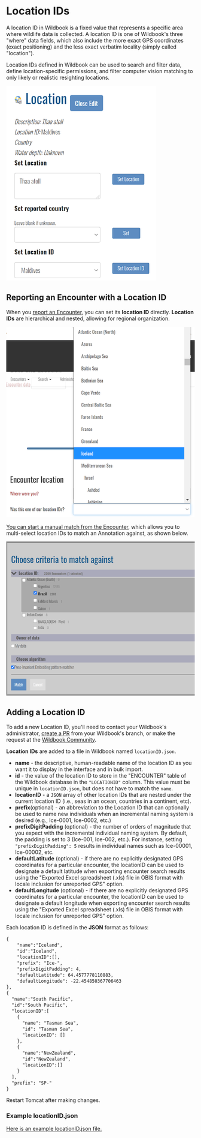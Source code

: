 # Location IDs

A location ID in Wildbook is a fixed value that represents a specific area where wildlife data is collected. A location ID is one of Wildbook's three "where" data fields, which also include the more exact GPS coordinates (exact positioning) and the less exact verbatim locality (simply called "location").

Location IDs defined in Wildbook can be used to search and filter data, define location-specific permissions, and filter computer vision matching to only likely or realistic resighting locations.

![encounter Location ID](../assets/images/wb-encounter-locations.png)

## Reporting an Encounter with a Location ID

When you [report an Encounter](report-encounter.md), you can set its **location ID** directly. **Location IDs** are hierarchical and nested, allowing for regional organization.

![encounter Location ID](../assets/images/wb-submit-locationid.png)

[You can start a manual match from the Encounter](matching-process.md#manually-starting-a-match), which allows you to multi-select location IDs to match an Annotation against, as shown below.

![match Criteria](../assets/images/wb-encounter-customalg.png)

## Adding a Location ID

To add a new Location ID, you'll need to contact your Wildbook's administrator, [create a PR](../contribute/pr-workflow.md) from your Wildbook's branch, or make the request at the [Wildbook Community](https://community.wildme.org).

**Location IDs** are added to a file in Wildbook named `locationID.json`.

* **name** - the descriptive, human-readable name of the location ID as you want it to display in the interface and in bulk import.
* **id** - the value of the location ID to store in the "ENCOUNTER" table of the Wildbook database in the `"LOCATIONID"` column. This value must be unique in `locationID.json`, but does not have to match the `name`.
* **locationID** - a `JSON` array of other location IDs that are nested under the current location ID (i.e., seas in an ocean, countries in a continent, etc).
* **prefix**(optional) - an abbreviation to the Location ID that can optionally be used to name new individuals when an incremental naming system is desired (e.g., Ice-0001, Ice-0002, etc.)
* **prefixDigitPadding** (optional) - the number of orders of magnitude that you expect with the incremental individual naming system. By default, the padding is set to 3 (Ice-001, Ice-002, etc.). For instance, setting `"prefixDigitPadding": 5` results in individual names such as Ice-00001, Ice-00002, etc.
* **defaultLatitude** (optional) - if there are no explicitly designated GPS coordinates for a particular encounter, the locationID can be used to designate a default latitude when exporting encounter search results using the "Exported Excel spreadsheet (.xls) file in OBIS format with locale inclusion for unreported GPS" option.
* **defaultLongitude** (optional) - if there are no explicitly designated GPS coordinates for a particular encounter, the locationID can be used to designate a default longitude when exporting encounter search results using the "Exported Excel spreadsheet (.xls) file in OBIS format with locale inclusion for unreported GPS" option.

Each location ID is defined in the **JSON** format as follows:

```
{ 
    "name":"Iceland", 
    "id":"Iceland", 
    "locationID":[], 
    "prefix": "Ice-", 
    "prefixDigitPadding": 4, 
    "defaultLatitude": 64.4577778110883, 
    "defaultLongitude": -22.454850367706463 
},
{
  "name":"South Pacific",
  "id":"South Pacific",
  "locationID":[ 
    {
      "name": "Tasman Sea", 
      "id": "Tasman Sea",
      "locationID": []
    }, 
    { 
      "name":"NewZealand", 
      "id":"NewZealand", 
      "locationID":[] 
    } 
  ],
  "prefix": "SP-"
}
```

Restart Tomcat after making changes.

### Example locationID.json

[Here is an example locationID.json file.](../assets/locationID_template.json)
